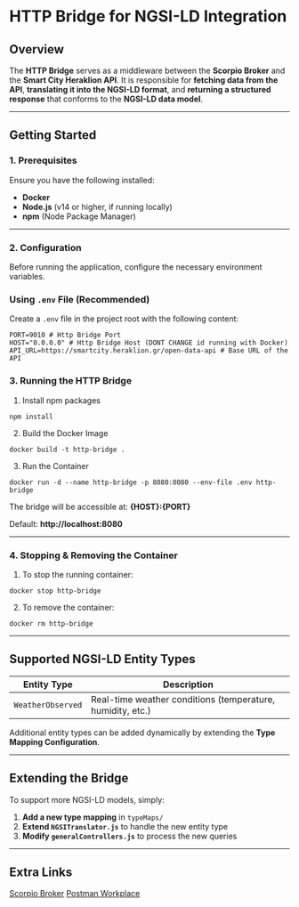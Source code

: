 # **HTTP Bridge for NGSI-LD Integration**

## **Overview**

The **HTTP Bridge** serves as a middleware between the **Scorpio Broker** and the **Smart City Heraklion API**. It is responsible for **fetching data from the API**, **translating it into the NGSI-LD format**, and **returning a structured response** that conforms to the **NGSI-LD data model**.

---

## **Getting Started**

### **1. Prerequisites**
Ensure you have the following installed:
- **Docker** 
- **Node.js** (v14 or higher, if running locally)
- **npm** (Node Package Manager)
---

### **2. Configuration**
Before running the application, configure the necessary environment variables.

### **Using `.env` File (Recommended)**
Create a `.env` file in the project root with the following content:

```
PORT=9010 # Http Bridge Port
HOST="0.0.0.0" # Http Bridge Host (DONT CHANGE id running with Docker)
API_URL=https://smartcity.heraklion.gr/open-data-api # Base URL of the API
```

### **3. Running the HTTP Bridge**
1. Install npm packages
```
npm install
```

2. Build the Docker Image
```
docker build -t http-bridge .
```

3. Run the Container

```
docker run -d --name http-bridge -p 8080:8080 --env-file .env http-bridge
```

The bridge will be accessible at: **{HOST}:{PORT}**

Default: **http://localhost:8080**

---
### **4. Stopping & Removing the Container**

1. To stop the running container:
```
docker stop http-bridge
```

2. To remove the container:
```
docker rm http-bridge
```

---

## **Supported NGSI-LD Entity Types**
| **Entity Type**      | **Description**                                        |
|----------------------|--------------------------------------------------------|
| `WeatherObserved`    | Real-time weather conditions (temperature, humidity, etc.) |

Additional entity types can be added dynamically by extending the **Type Mapping Configuration**.

---

## **Extending the Bridge**
To support more NGSI-LD models, simply:
1. **Add a new type mapping** in `typeMaps/`
2. **Extend `NGSITranslator.js`** to handle the new entity type
3. **Modify `generalControllers.js`** to process the new queries

---

## **Extra Links**
[Scorpio Broker](https://github.com/efntallaris/scorpioBroker)
[Postman Workplace](https://www.postman.com/payload-geoscientist-32828968/workspace/scorpio-broker-registration)
